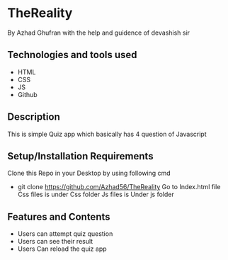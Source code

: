 # TheReality
By Azhad Ghufran with the help and guidence of devashish sir 
## Technologies and tools used
* HTML
* CSS
* JS
* Github
## Description 
This is simple Quiz app which basically has 4 question of Javascript
## Setup/Installation Requirements
Clone this Repo in your Desktop by using following cmd
* git clone https://github.com/Azhad56/TheReality
Go to Index.html file 
Css files is under Css folder
Js files is Under js folder
## Features and Contents
* Users can attempt quiz question
* Users can see their result 
* Users Can reload the quiz app

